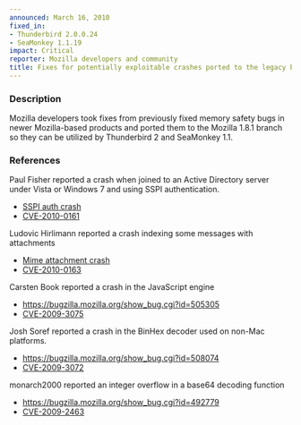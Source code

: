 ```yaml
---
announced: March 16, 2010
fixed_in:
- Thunderbird 2.0.0.24
- SeaMonkey 1.1.19
impact: Critical
reporter: Mozilla developers and community
title: Fixes for potentially exploitable crashes ported to the legacy branch
---
```


<h3>Description</h3>

<p>Mozilla developers took fixes from previously fixed memory safety
bugs in newer Mozilla-based products and ported them to the Mozilla
1.8.1 branch so they can be utilized by Thunderbird 2 and SeaMonkey
1.1.</p>

<h3>References</h3>

<p>Paul Fisher reported a crash when joined to an Active Directory server
under Vista or Windows 7 and using SSPI authentication.</p>
<ul>
  <li><a href="https://bugzilla.mozilla.org/show_bug.cgi?id=511806">SSPI auth crash</a></li>
  <li><a class="ex-ref" href="http://cve.mitre.org/cgi-bin/cvename.cgi?name=CVE-2010-0161">CVE-2010-0161</a></li>
</ul>

<p>Ludovic Hirlimann reported a crash indexing some messages with attachments</p>
<ul>
  <li><a href="https://bugzilla.mozilla.org/show_bug.cgi?id=505221">Mime attachment crash</a></li>
  <li><a class="ex-ref" href="http://cve.mitre.org/cgi-bin/cvename.cgi?name=CVE-2010-0163">CVE-2010-0163</a></li>
</ul>

<p>Carsten Book reported a crash in the JavaScript engine</p>
<ul>
  <li><a href="https://bugzilla.mozilla.org/show_bug.cgi?id=505305">https://bugzilla.mozilla.org/show_bug.cgi?id=505305</a></li>
  <li><a class="ex-ref" href="http://cve.mitre.org/cgi-bin/cvename.cgi?name=CVE-2009-3075">CVE-2009-3075</a></li>
</ul>

<p>Josh Soref reported a crash in the BinHex decoder used on non-Mac platforms.</p>
<ul>
  <li><a href="https://bugzilla.mozilla.org/show_bug.cgi?id=508074">https://bugzilla.mozilla.org/show_bug.cgi?id=508074</a></li>
  <li><a class="ex-ref" href="http://cve.mitre.org/cgi-bin/cvename.cgi?name=CVE-2009-3072">CVE-2009-3072</a></li>
</ul>

<p>monarch2000 reported an integer overflow in a base64 decoding function</p>
<ul>
  <li><a href="https://bugzilla.mozilla.org/show_bug.cgi?id=492779">https://bugzilla.mozilla.org/show_bug.cgi?id=492779</a></li>
  <li><a class="ex-ref" href="http://cve.mitre.org/cgi-bin/cvename.cgi?name=CVE-2009-2463">CVE-2009-2463</a></li>



</ul>